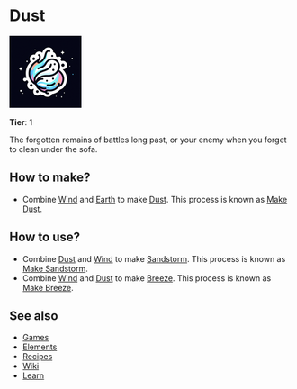 # Dust

![](../images/item.dust.png)

**Tier**: 1

The forgotten remains of battles long past, or your enemy when you forget to clean under the sofa.

## How to make?

* Combine [Wind](/wiki/elements/wind) and [Earth](/wiki/elements/earth) to make [Dust](/wiki/elements/dust). This process is known as [Make Dust](/wiki/recipes/make-dust).

## How to use?

* Combine [Dust](/wiki/elements/dust) and [Wind](/wiki/elements/wind) to make [Sandstorm](/wiki/elements/sandstorm). This process is known as [Make Sandstorm](/wiki/recipes/make-sandstorm).
* Combine [Wind](/wiki/elements/wind) and [Dust](/wiki/elements/dust) to make [Breeze](/wiki/elements/breeze). This process is known as [Make Breeze](/wiki/recipes/make-breeze).

## See also

* [Games](/wiki/games)
* [Elements](/wiki/elements)
* [Recipes](/wiki/recipes)
* [Wiki](/wiki/index)
* [Learn](/learn/index)
